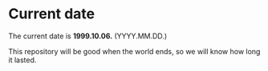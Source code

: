 # Current date

The current date is **1999.10.06.** (YYYY.MM.DD.)

This repository will be good when the world ends, so we will know how long it lasted.